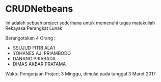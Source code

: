 # CRUDNetbeans

Ini adalah sebuah project sederhana untuk memenuhi tugas matakuliah Rekayasa Perangkat Lunak

Berangotakan 4 Orang :
- SSUJUD FITRI ALA'I
- YOHANES AJI PRIAMBODO
- DANANG PRIABADA
- DIMAS AKBAR PRATAMA

Waktu Pengerjaan Project 3 Minggu, dimulai pada tanggal 3 Maret 2017
